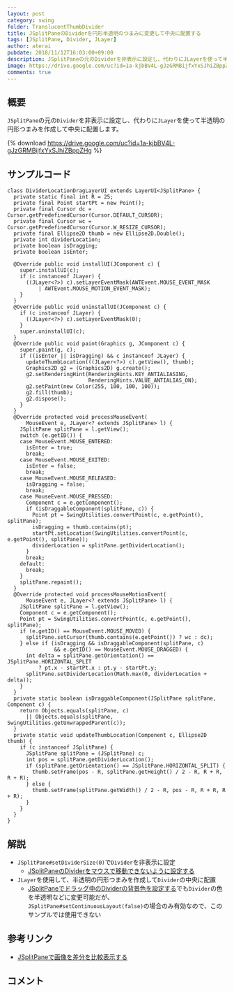 ```yaml
---
layout: post
category: swing
folder: TranslucentThumbDivider
title: JSplitPaneのDividerを円形半透明のつまみに変更して中央に配置する
tags: [JSplitPane, Divider, JLayer]
author: aterai
pubdate: 2018/11/12T16:03:00+09:00
description: JSplitPaneの元のDividerを非表示に設定し、代わりにJLayerを使って半透明の円形つまみを作成して中央に配置します。
image: https://drive.google.com/uc?id=1a-kjbBV4L-gJzGRMBijfxYxSJhiZBppZHg
comments: true
---
```

## 概要
`JSplitPane`の元の`Divider`を非表示に設定し、代わりに`JLayer`を使って半透明の円形つまみを作成して中央に配置します。

{% download https://drive.google.com/uc?id=1a-kjbBV4L-gJzGRMBijfxYxSJhiZBppZHg %}

## サンプルコード
<pre class="prettyprint"><code>class DividerLocationDragLayerUI extends LayerUI&lt;JSplitPane&gt; {
  private static final int R = 25;
  private final Point startPt = new Point();
  private final Cursor dc = Cursor.getPredefinedCursor(Cursor.DEFAULT_CURSOR);
  private final Cursor wc = Cursor.getPredefinedCursor(Cursor.W_RESIZE_CURSOR);
  private final Ellipse2D thumb = new Ellipse2D.Double();
  private int dividerLocation;
  private boolean isDragging;
  private boolean isEnter;

  @Override public void installUI(JComponent c) {
    super.installUI(c);
    if (c instanceof JLayer) {
      ((JLayer&lt;?&gt;) c).setLayerEventMask(AWTEvent.MOUSE_EVENT_MASK
          | AWTEvent.MOUSE_MOTION_EVENT_MASK);
    }
  }
  @Override public void uninstallUI(JComponent c) {
    if (c instanceof JLayer) {
      ((JLayer&lt;?&gt;) c).setLayerEventMask(0);
    }
    super.uninstallUI(c);
  }
  @Override public void paint(Graphics g, JComponent c) {
    super.paint(g, c);
    if ((isEnter || isDragging) &amp;&amp; c instanceof JLayer) {
      updateThumbLocation(((JLayer&lt;?&gt;) c).getView(), thumb);
      Graphics2D g2 = (Graphics2D) g.create();
      g2.setRenderingHint(RenderingHints.KEY_ANTIALIASING,
                          RenderingHints.VALUE_ANTIALIAS_ON);
      g2.setPaint(new Color(255, 100, 100, 100));
      g2.fill(thumb);
      g2.dispose();
    }
  }
  @Override protected void processMouseEvent(
      MouseEvent e, JLayer&lt;? extends JSplitPane&gt; l) {
    JSplitPane splitPane = l.getView();
    switch (e.getID()) {
    case MouseEvent.MOUSE_ENTERED:
      isEnter = true;
      break;
    case MouseEvent.MOUSE_EXITED:
      isEnter = false;
      break;
    case MouseEvent.MOUSE_RELEASED:
      isDragging = false;
      break;
    case MouseEvent.MOUSE_PRESSED:
      Component c = e.getComponent();
      if (isDraggableComponent(splitPane, c)) {
        Point pt = SwingUtilities.convertPoint(c, e.getPoint(), splitPane);
        isDragging = thumb.contains(pt);
        startPt.setLocation(SwingUtilities.convertPoint(c, e.getPoint(), splitPane));
        dividerLocation = splitPane.getDividerLocation();
      }
      break;
    default:
      break;
    }
    splitPane.repaint();
  }
  @Override protected void processMouseMotionEvent(
      MouseEvent e, JLayer&lt;? extends JSplitPane&gt; l) {
    JSplitPane splitPane = l.getView();
    Component c = e.getComponent();
    Point pt = SwingUtilities.convertPoint(c, e.getPoint(), splitPane);
    if (e.getID() == MouseEvent.MOUSE_MOVED) {
      splitPane.setCursor(thumb.contains(e.getPoint()) ? wc : dc);
    } else if (isDragging &amp;&amp; isDraggableComponent(splitPane, c)
               &amp;&amp; e.getID() == MouseEvent.MOUSE_DRAGGED) {
      int delta = splitPane.getOrientation() == JSplitPane.HORIZONTAL_SPLIT
          ? pt.x - startPt.x : pt.y - startPt.y;
      splitPane.setDividerLocation(Math.max(0, dividerLocation + delta));
    }
  }
  private static boolean isDraggableComponent(JSplitPane splitPane, Component c) {
    return Objects.equals(splitPane, c)
      || Objects.equals(splitPane, SwingUtilities.getUnwrappedParent(c));
  }
  private static void updateThumbLocation(Component c, Ellipse2D thumb) {
    if (c instanceof JSplitPane) {
      JSplitPane splitPane = (JSplitPane) c;
      int pos = splitPane.getDividerLocation();
      if (splitPane.getOrientation() == JSplitPane.HORIZONTAL_SPLIT) {
        thumb.setFrame(pos - R, splitPane.getHeight() / 2 - R, R + R, R + R);
      } else {
        thumb.setFrame(splitPane.getWidth() / 2 - R, pos - R, R + R, R + R);
      }
    }
  }
}
</code></pre>

## 解説
- `JSplitPane#setDividerSize(0)`で`Divider`を非表示に設定
    - [JSplitPaneのDividerをマウスで移動できないように設定する](https://ateraimemo.com/Swing/FixedDividerSplitPane.html)
- `JLayer`を使用して、半透明の円形つまみを作成して`Divider`の中央に配置
    - [JSplitPaneでドラッグ中のDividerの背景色を設定する](https://ateraimemo.com/Swing/DividerDraggingColor.html)でも`Divider`の色を半透明などに変更可能だが、`JSplitPane#setContinuousLayout(false)`の場合のみ有効なので、このサンプルでは使用できない

<!-- dummy comment line for breaking list -->

## 参考リンク
- [JSplitPaneで画像を差分を比較表示する](https://ateraimemo.com/Swing/ImageComparisonSplitPane.html)

<!-- dummy comment line for breaking list -->

## コメント
